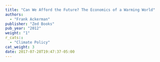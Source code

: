 ```yaml
---
title: "Can We Afford the Future? The Economics of a Warming World"
authors:
  - "Frank Ackerman"
publisher: "Zed Books"
pub_year: "2012"
weight: "1"
r_cats::
  - "Climate Policy"
cat_weight: 3
date: 2017-07-28T19:47:37-05:00
---
```

